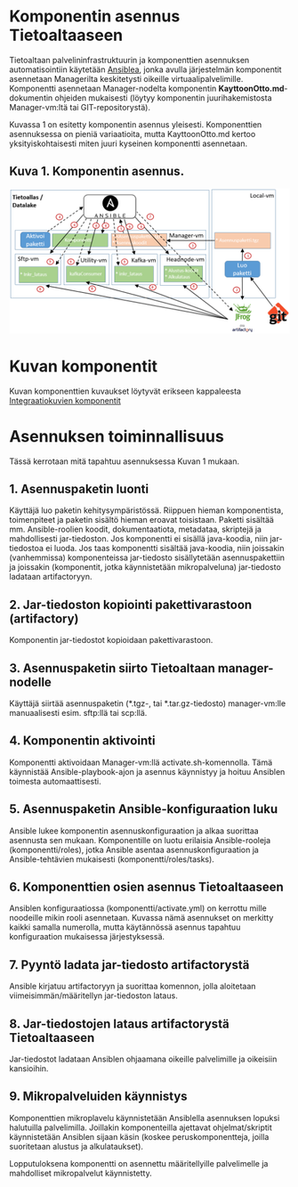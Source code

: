 # Komponentin asennus Tietoaltaaseen

Tietoaltaan palvelininfrastruktuurin ja komponenttien asennuksen automatisointiin käytetään [Ansiblea](https://www.ansible.com/), jonka avulla järjestelmän komponentit asennetaan Managerilta keskitetysti oikeille virtuaalipalvelimille. Komponentti asennetaan Manager-nodelta komponentin **KayttoonOtto.md**-dokumentin ohjeiden mukaisesti (löytyy komponentin juurihakemistosta Manager-vm:ltä tai GIT-repositorystä). 

Kuvassa 1 on esitetty komponentin asennus yleisesti. Komponenttien asennuksessa on pieniä variaatioita, mutta KayttoonOtto.md kertoo yksityiskohtaisesti miten juuri kyseinen komponentti asennetaan. 

## Kuva 1. Komponentin asennus.
![Komponentin asennus](images/Asennus.png)

# Kuvan komponentit
Kuvan komponenttien kuvaukset löytyvät erikseen kappaleesta [Integraatiokuvien komponentit](int_komponentit.md)

# Asennuksen toiminnallisuus
Tässä kerrotaan mitä tapahtuu asennuksessa Kuvan 1 mukaan.

## 1. Asennuspaketin luonti
Käyttäjä luo paketin kehitysympäristössä. Riippuen hieman komponentista, toimenpiteet ja paketin sisältö hieman eroavat toisistaan. Paketti sisältää mm. Ansible-roolien koodit, dokumentaatiota, metadataa, skriptejä ja mahdollisesti jar-tiedoston.
Jos komponentti ei sisällä java-koodia, niin jar-tiedostoa ei luoda. Jos taas komponentti sisältää java-koodia, niin joissakin (vanhemmissa) komponenteissa jar-tiedosto sisällytetään asennuspakettiin ja joissakin (komponentit, jotka käynnistetään mikropalveluna) jar-tiedosto ladataan artifactoryyn.

## 2. Jar-tiedoston kopiointi pakettivarastoon (artifactory)
Komponentin jar-tiedostot kopioidaan pakettivarastoon. 

## 3. Asennuspaketin siirto Tietoaltaan manager-nodelle
Käyttäjä siirtää asennuspaketin (*.tgz-, tai *.tar.gz-tiedosto) manager-vm:lle manuaalisesti esim. sftp:llä tai scp:llä.

## 4. Komponentin aktivointi 
Komponentti aktivoidaan Manager-vm:llä activate.sh-komennolla. Tämä käynnistää Ansible-playbook-ajon ja asennus käynnistyy ja hoituu Ansiblen toimesta automaattisesti.

## 5. Asennuspaketin Ansible-konfiguraation luku
Ansible lukee komponentin asennuskonfiguraation ja alkaa suorittaa asennusta sen mukaan.
Komponentille on luotu erilaisia Ansible-rooleja (komponentti/roles), jotka Ansible asentaa asennuskonfiguraation ja Ansible-tehtävien mukaisesti (komponentti/roles/tasks). 

## 6. Komponenttien osien asennus Tietoaltaaseen
Ansiblen konfiguraatiossa (komponentti/activate.yml) on kerrottu mille noodeille mikin rooli asennetaan. Kuvassa nämä asennukset on merkitty kaikki samalla numerolla, mutta käytännössä asennus tapahtuu konfiguraation mukaisessa järjestyksessä.

## 7. Pyyntö ladata jar-tiedosto artifactorystä
Ansible kirjatuu artifactoryyn ja suorittaa komennon, jolla aloitetaan viimeisimmän/määritellyn jar-tiedoston lataus.

## 8. Jar-tiedostojen lataus artifactorystä Tietoaltaaseen
Jar-tiedostot ladataan Ansiblen ohjaamana oikeille palvelimille ja oikeisiin kansioihin.

## 9. Mikropalveluiden käynnistys
Komponenttien mikroplavelu käynnistetään Ansiblella asennuksen lopuksi halutuilla palvelimilla. Joillakin komponenteilla ajettavat ohjelmat/skriptit käynnistetään Ansiblen sijaan käsin (koskee peruskomponentteja, joilla suoritetaan alustus ja alkulataukset).

Lopputuloksena komponentti on asennettu määritellyille palvelimelle ja mahdolliset mikropalvelut käynnistetty.
